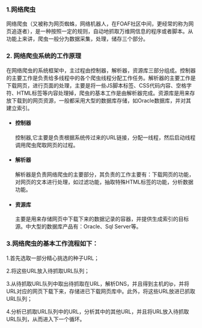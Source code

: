 ### 1.网络爬虫

网络爬虫（又被称为网页蜘蛛，网络机器人，在FOAF社区中间，更经常的称为网页追逐者），是一种按照一定的规则，自动地抓取万维网信息的程序或者脚本。从功能上来讲，爬虫一般分为数据采集，处理，储存三个部分。

### 2. 网络爬虫系统的工作原理

在网络爬虫的系统框架中，主过程由控制器，解析器，资源库三部分组成。控制器的主要工作是负责给多线程中的各个爬虫线程分配工作任务。解析器的主要工作是下载网页，进行页面的处理，主要是将一些JS脚本标签、CSS代码内容、空格字符、HTML标签等内容处理掉，爬虫的基本工作是由解析器完成。资源库是用来存放下载到的网页资源，一般都采用大型的数据库存储，如Oracle数据库，并对其建立索引。

* #### 控制器

  控制器,它主要是负责根据系统传过来的URL链接，分配一线程，然后启动线程调用爬虫爬取网页的过程。

* #### 解析器

  解析器是负责网络爬虫的主要部分，其负责的工作主要有：下载网页的功能，对网页的文本进行处理，如过滤功能，抽取特殊HTML标签的功能，分析数据功能。

* #### 资源库

  主要是用来存储网页中下载下来的数据记录的容器，并提供生成索引的目标源。中大型的数据库产品有：Oracle、Sql Server等。



### 3.网络爬虫的基本工作流程如下：

1.首先选取一部分精心挑选的种子URL；

2.将这些URL放入待抓取URL队列；

3.从待抓取URL队列中取出待抓取在URL，解析DNS，并且得到主机的ip，并将URL对应的网页下载下来，存储进已下载网页库中。此外，将这些URL放进已抓取URL队列；

4.分析已抓取URL队列中的URL，分析其中的其他URL，并且将URL放入待抓取URL队列，从而进入下一个循环。



